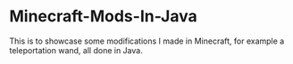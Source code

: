 # Minecraft-Mods-In-Java
This is to showcase some modifications I made in Minecraft, for example a teleportation wand, all done in Java.
